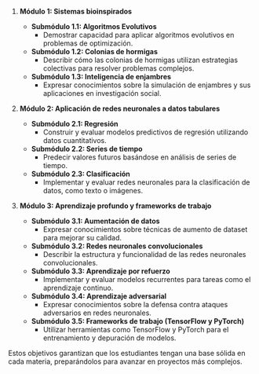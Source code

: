 1. **Módulo 1: Sistemas bioinspirados**  
   - **Submódulo 1.1: Algoritmos Evolutivos**  
     - Demostrar capacidad para aplicar algoritmos evolutivos en problemas de optimización.  
   - **Submódulo 1.2: Colonias de hormigas**  
     - Describir cómo las colonias de hormigas utilizan estrategias colectivas para resolver problemas complejos.  
   - **Submódulo 1.3: Inteligencia de enjambres**  
     - Expresar conocimientos sobre la simulación de enjambres y sus aplicaciones en investigación social.  

2. **Módulo 2: Aplicación de redes neuronales a datos tabulares**  
   - **Submódulo 2.1: Regresión**  
     - Construir y evaluar modelos predictivos de regresión utilizando datos cuantitativos.  
   - **Submódulo 2.2: Series de tiempo**  
     - Predecir valores futuros basándose en análisis de series de tiempo.  
   - **Submódulo 2.3: Clasificación**  
     - Implementar y evaluar redes neuronales para la clasificación de datos, como texto o imágenes.  

3. **Módulo 3: Aprendizaje profundo y frameworks de trabajo**  
   - **Submódulo 3.1: Aumentación de datos**  
     - Expresar conocimientos sobre técnicas de aumento de dataset para mejorar su calidad.  
   - **Submódulo 3.2: Redes neuronales convolucionales**  
     - Describir la estructura y funcionalidad de las redes neuronales convolucionales.  
   - **Submódulo 3.3: Aprendizaje por refuerzo**  
     - Implementar y evaluar modelos recurrentes para tareas como el aprendizaje continuo.  
   - **Submódulo 3.4: Aprendizaje adversarial**  
     - Expresar conocimientos sobre la defensa contra ataques adversarios en redes neuronales.  
   - **Submódulo 3.5: Frameworks de trabajo (TensorFlow y PyTorch)**  
     - Utilizar herramientas como TensorFlow y PyTorch para el entrenamiento y depuración de modelos.  

Estos objetivos garantizan que los estudiantes tengan una base sólida en cada materia, preparándolos para avanzar en proyectos más complejos.
```
